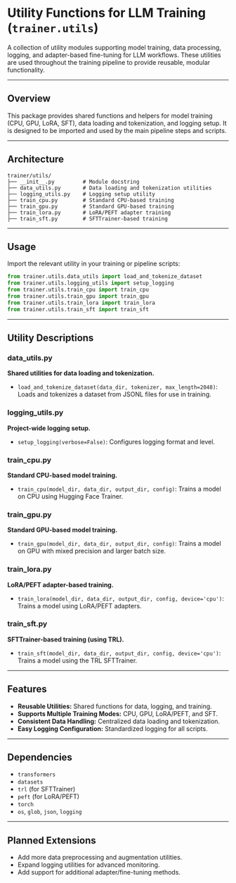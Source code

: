 # Utility Functions for LLM Training (`trainer.utils`)

A collection of utility modules supporting model training, data processing, logging, and adapter-based fine-tuning for LLM workflows. These utilities are used throughout the training pipeline to provide reusable, modular functionality.

---

## Overview

This package provides shared functions and helpers for model training (CPU, GPU, LoRA, SFT), data loading and tokenization, and logging setup. It is designed to be imported and used by the main pipeline steps and scripts.

---

## Architecture

```
trainer/utils/
├── __init__.py         # Module docstring
├── data_utils.py       # Data loading and tokenization utilities
├── logging_utils.py    # Logging setup utility
├── train_cpu.py        # Standard CPU-based training
├── train_gpu.py        # Standard GPU-based training
├── train_lora.py       # LoRA/PEFT adapter training
├── train_sft.py        # SFTTrainer-based training
```

---

## Usage

Import the relevant utility in your training or pipeline scripts:

```python
from trainer.utils.data_utils import load_and_tokenize_dataset
from trainer.utils.logging_utils import setup_logging
from trainer.utils.train_cpu import train_cpu
from trainer.utils.train_gpu import train_gpu
from trainer.utils.train_lora import train_lora
from trainer.utils.train_sft import train_sft
```

---

## Utility Descriptions

### data_utils.py
**Shared utilities for data loading and tokenization.**
- `load_and_tokenize_dataset(data_dir, tokenizer, max_length=2048)`: Loads and tokenizes a dataset from JSONL files for use in training.

### logging_utils.py
**Project-wide logging setup.**
- `setup_logging(verbose=False)`: Configures logging format and level.

### train_cpu.py
**Standard CPU-based model training.**
- `train_cpu(model_dir, data_dir, output_dir, config)`: Trains a model on CPU using Hugging Face Trainer.

### train_gpu.py
**Standard GPU-based model training.**
- `train_gpu(model_dir, data_dir, output_dir, config)`: Trains a model on GPU with mixed precision and larger batch size.

### train_lora.py
**LoRA/PEFT adapter-based training.**
- `train_lora(model_dir, data_dir, output_dir, config, device='cpu')`: Trains a model using LoRA/PEFT adapters.

### train_sft.py
**SFTTrainer-based training (using TRL).**
- `train_sft(model_dir, data_dir, output_dir, config, device='cpu')`: Trains a model using the TRL SFTTrainer.

---

## Features

- **Reusable Utilities:** Shared functions for data, logging, and training.
- **Supports Multiple Training Modes:** CPU, GPU, LoRA/PEFT, and SFT.
- **Consistent Data Handling:** Centralized data loading and tokenization.
- **Easy Logging Configuration:** Standardized logging for all scripts.

---

## Dependencies

- `transformers`
- `datasets`
- `trl` (for SFTTrainer)
- `peft` (for LoRA/PEFT)
- `torch`
- `os`, `glob`, `json`, `logging`

---

## Planned Extensions

- Add more data preprocessing and augmentation utilities.
- Expand logging utilities for advanced monitoring.
- Add support for additional adapter/fine-tuning methods. 